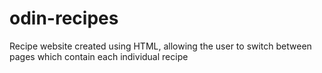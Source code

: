 # odin-recipes
Recipe website created using HTML, allowing the user to switch between pages which contain each individual recipe
